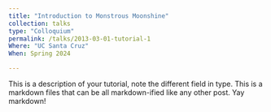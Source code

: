 ```yaml
---
title: "Introduction to Monstrous Moonshine"
collection: talks
type: "Colloquium"
permalink: /talks/2013-03-01-tutorial-1
Where: "UC Santa Cruz"
When: Spring 2024

---
```


This is a description of your tutorial, note the different field in type. This is a markdown files that can be all markdown-ified like any other post. Yay markdown!
